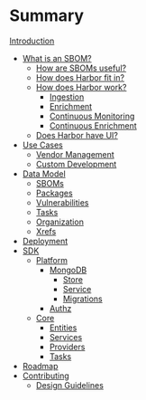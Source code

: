 # Summary

[Introduction](introduction.md)

[//]: # (TODO: Uncomment this when we have the SBOM upload API working and can write the tutorial)
[//]: # ([Getting Started]&#40;getting-started.md&#41;)
- [What is an SBOM?](./overview/what-is-an-sbom.md)
  - [How are SBOMs useful?](./overview/how-are-sboms-useful.md)
  - [How does Harbor fit in?](./overview/how-does-harbor-fit-in.md)
  - [How does Harbor work?](./overview/how-does-harbor-work.md)
    - [Ingestion](./overview/ingestion.md)
    - [Enrichment](./overview/enrichment.md)
    - [Continuous Monitoring](./overview/continuous-monitoring.md)
    - [Continuous Enrichment](./overview/continuous-enrichment.md)
  - [Does Harbor have UI?](./overview/harbor-user-interface.md)
- [Use Cases](./use-cases/overview.md)
  - [Vendor Management](./use-cases/vendor-management.md)
  - [Custom Development](./use-cases/custom-development.md)
- [Data Model](./data-model/overview.md)
  - [SBOMs](./data-model/sboms.md)
  - [Packages](./data-model/packages.md)
  - [Vulnerabilities](./data-model/vulnerabilities.md)
  - [Tasks](./data-model/tasks.md)
  - [Organization](./data-model/organizations.md)
  - [Xrefs](./data-model/xrefs.md)
- [Deployment](./deployment/overview.md)
- [SDK](./SDK/overview.md)
  - [Platform](./SDK/platform/overview.md)
    - [MongoDB](./SDK/platform/mongodb/overview.md)
      - [Store](./SDK/platform/mongodb/store.md)
      - [Service](./SDK/platform/mongodb/service.md)
      - [Migrations](./SDK/platform/mongodb/migrations.md)
    - [Authz](./SDK/platform/authz.md)
  - [Core](./SDK/core/overview.md)
    - [Entities](./SDK/core/entities.md)
    - [Services](./SDK/core/services.md)
    - [Providers](./SDK/core/providers.md)
    - [Tasks](./SDK/core/tasks.md)
- [Roadmap](./road-map.md)
- [Contributing](./contributing/overview.md)
  - [Design Guidelines](./contributing/design-guidelines.md)

[//]: # (  - [Code of Conduct]&#40;./contributing/code-of-conduct.md&#41;)
[//]: # (  - [Coding Standards]&#40;./contributing/coding-standards.md&#41;)
